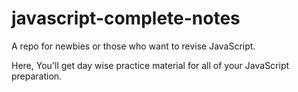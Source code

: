 # javascript-complete-notes
A repo for newbies or those who want to revise JavaScript. 

Here, You'll get day wise practice material for all of your JavaScript preparation.

 
